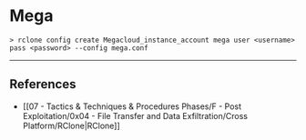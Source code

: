 # Mega

```
> rclone config create Megacloud_instance_account mega user <username> pass <password> --config mega.conf
```

---
## References

- [[07 - Tactics & Techniques & Procedures Phases/F - Post Exploitation/0x04 - File Transfer and Data Exfiltration/Cross Platform/RClone|RClone]]